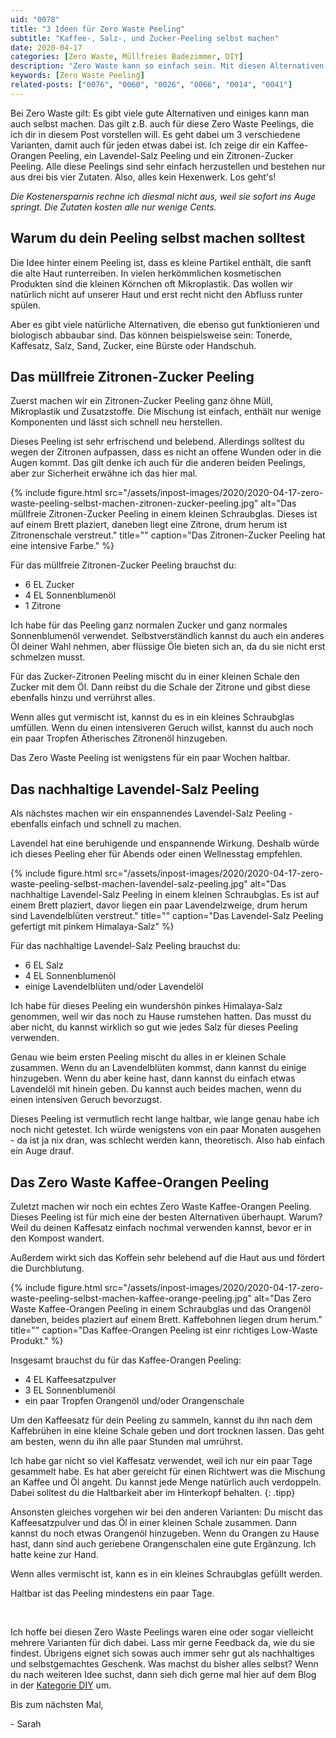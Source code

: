 ```yaml
---
uid: "0078"
title: "3 Ideen für Zero Waste Peeling"
subtitle: "Kaffee-, Salz-, und Zucker-Peeling selbst machen"
date: 2020-04-17
categories: [Zero Waste, Müllfreies Badezimmer, DIY]
description: "Zero Waste kann so einfach sein. Mit diesen Alternativen Zero Waste Peeling Ideen brauchst du nie wieder teure Naturkosmetik Peelings kaufen."
keywords: [Zero Waste Peeling]
related-posts: ["0076", "0060", "0026", "0066", "0014", "0041"]
---
```

Bei Zero Waste gilt: Es gibt viele gute Alternativen und einiges kann man auch selbst machen. Das gilt z.B. auch für diese Zero Waste Peelings, die ich dir in diesem Post vorstellen will. Es geht dabei um 3 verschiedene Varianten, damit auch für jeden etwas dabei ist. Ich zeige dir ein Kaffee-Orangen Peeling, ein Lavendel-Salz Peeling und ein Zitronen-Zucker Peeling. Alle diese Peelings sind sehr einfach herzustellen und bestehen nur aus drei bis vier Zutaten. Also, alles kein Hexenwerk. Los geht's!
<!--more-->

_Die Kostenersparnis rechne ich diesmal nicht aus, weil sie sofort ins Auge springt. Die Zutaten kosten alle nur wenige Cents._

## Warum du dein Peeling selbst machen solltest
Die Idee hinter einem Peeling ist, dass es kleine Partikel enthält, die sanft die alte Haut runterreiben. In vielen herkömmlichen kosmetischen Produkten sind die kleinen Körnchen oft Mikroplastik. Das wollen wir natürlich nicht auf unserer Haut und erst recht nicht den Abfluss runter spülen.

Aber es gibt viele natürliche Alternativen, die ebenso gut funktionieren und biologisch abbaubar sind. Das können beispielsweise sein: Tonerde, Kaffesatz, Salz, Sand, Zucker, eine Bürste oder Handschuh.

## Das müllfreie Zitronen-Zucker Peeling
Zuerst machen wir ein Zitronen-Zucker Peeling ganz öhne Müll, Mikroplastik und Zusatzstoffe. Die Mischung ist einfach, enthält nur wenige Komponenten und lässt sich schnell neu herstellen.

Dieses Peeling ist sehr erfrischend und belebend. Allerdings solltest du wegen der Zitronen aufpassen, dass es nicht an offene Wunden oder in die Augen kommt. Das gilt denke ich auch für die anderen beiden Peelings, aber zur Sicherheit erwähne ich das hier mal.

{% include figure.html src="/assets/inpost-images/2020/2020-04-17-zero-waste-peeling-selbst-machen-zitronen-zucker-peeling.jpg" alt="Das müllfreie Zitronen-Zucker Peeling in einem kleinen Schraubglas. Dieses ist auf einem Brett plaziert, daneben liegt eine Zitrone, drum herum ist Zitronenschale verstreut." title="" caption="Das Zitronen-Zucker Peeling hat eine intensive Farbe." %}

Für das müllfreie Zitronen-Zucker Peeling brauchst du:
* 6 EL Zucker
* 4 EL Sonnenblumenöl
* 1 Zitrone

Ich habe für das Peeling ganz normalen Zucker und ganz normales Sonnenblumenöl verwendet. Selbstverständlich kannst du auch ein anderes Öl deiner Wahl nehmen, aber flüssige Öle bieten sich an, da du sie nicht erst schmelzen musst.

Für das Zucker-Zitronen Peeling mischt du in einer kleinen Schale den Zucker mit dem Öl. Dann reibst du die Schale der Zitrone und gibst diese ebenfalls hinzu und verrührst alles.

Wenn alles gut vermischt ist, kannst du es in ein kleines Schraubglas umfüllen. Wenn du einen intensiveren Geruch willst, kannst du auch noch ein paar Tropfen Ätherisches Zitronenöl hinzugeben.

Das Zero Waste Peeling ist wenigstens für ein paar Wochen haltbar.

## Das nachhaltige Lavendel-Salz Peeling
Als nächstes machen wir ein enspannendes Lavendel-Salz Peeling - ebenfalls einfach und schnell zu machen.

Lavendel hat eine beruhigende und enspannende Wirkung. Deshalb würde ich dieses Peeling eher für Abends oder einen Wellnesstag empfehlen.

{% include figure.html src="/assets/inpost-images/2020/2020-04-17-zero-waste-peeling-selbst-machen-lavendel-salz-peeling.jpg" alt="Das nachhaltige Lavendel-Salz Peeling in einem kleinen Schraubglas. Es ist auf einem Brett plaziert, davor liegen ein paar Lavendelzweige, drum herum sind Lavendelblüten verstreut." title="" caption="Das Lavendel-Salz Peeling gefertigt mit pinkem Himalaya-Salz" %}

Für das nachhaltige Lavendel-Salz Peeling brauchst du:
* 6 EL Salz
* 4 EL Sonnenblumenöl
* einige Lavendelblüten und/oder Lavendelöl

Ich habe für dieses Peeling ein wundershön pinkes Himalaya-Salz genommen, weil wir das noch zu Hause rumstehen hatten. Das musst du aber nicht, du kannst wirklich so gut wie jedes Salz für dieses Peeling verwenden.

Genau wie beim ersten Peeling mischt du alles in er kleinen Schale zusammen. Wenn du an Lavendelblüten kommst, dann kannst du einige hinzugeben. Wenn du aber keine hast, dann kannst du einfach etwas Lavendelöl mit hinein geben. Du kannst auch beides machen, wenn du einen intensiven Geruch bevorzugst.

Dieses Peeling ist vermutlich recht lange haltbar, wie lange genau habe ich noch nicht getestet. Ich würde wenigstens von ein paar Monaten ausgehen - da ist ja nix dran, was schlecht werden kann, theoretisch. Also hab einfach ein Auge drauf.

## Das Zero Waste Kaffee-Orangen Peeling
Zuletzt machen wir noch ein echtes Zero Waste Kaffee-Orangen Peeling. Dieses Peeling ist für mich eine der besten Alternativen überhaupt. Warum? Weil du deinen Kaffesatz einfach nochmal verwenden kannst, bevor er in den Kompost wandert.

Außerdem wirkt sich das Koffein sehr belebend auf die Haut aus und fördert die Durchblutung.

{% include figure.html src="/assets/inpost-images/2020/2020-04-17-zero-waste-peeling-selbst-machen-kaffee-orange-peeling.jpg" alt="Das Zero Waste Kaffee-Orangen Peeling in einem Schraubglas und das Orangenöl daneben, beides plaziert auf einem Brett. Kaffebohnen liegen drum herum." title="" caption="Das Kaffee-Orangen Peeling ist einr richtiges Low-Waste Produkt." %}

Insgesamt brauchst du für das Kaffee-Orangen Peeling:
* 4 EL Kaffeesatzpulver
* 3 EL Sonnenblumenöl
* ein paar Tropfen Orangenöl und/oder Orangenschale

Um den Kaffeesatz für dein Peeling zu sammeln, kannst du ihn nach dem Kaffebrühen in eine kleine Schale geben und dort trocknen lassen. Das geht am besten, wenn du ihn alle paar Stunden mal umrührst.

Ich habe gar nicht so viel Kaffesatz verwendet, weil ich nur ein paar Tage gesammelt habe. Es hat aber gereicht für einen Richtwert was die Mischung an Kaffee und Öl angeht. Du kannst jede Menge natürlich auch verdoppeln. Dabei solltest du die Haltbarkeit aber im Hinterkopf behalten.
{: .tipp}

Ansonsten gleiches vorgehen wir bei den anderen Varianten: Du mischt das Kaffeesatzpulver und das Öl in einer kleinen Schale zusammen. Dann kannst du noch etwas Orangenöl hinzugeben. Wenn du Orangen zu Hause hast, dann sind auch geriebene Orangenschalen eine gute Ergänzung. Ich hatte keine zur Hand.

Wenn alles vermischt ist, kann es in ein kleines Schraubglas gefüllt werden.

Haltbar ist das Peeling mindestens ein paar Tage.

&nbsp;

Ich hoffe bei diesen Zero Waste Peelings waren eine oder sogar vielleicht mehrere Varianten für dich dabei. Lass mir gerne Feedback da, wie du sie findest. Übrigens eignet sich sowas auch immer sehr gut als nachhaltiges und selbstgemachtes Geschenk. Was machst du bisher alles selbst? Wenn du nach weiteren Idee suchst, dann sieh dich gerne mal hier auf dem Blog in der [Kategorie DIY](/category/diy.html) um.

Bis zum nächsten Mal,

\- Sarah
